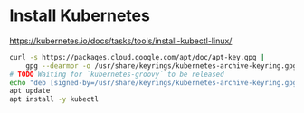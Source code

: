 # Install Kubernetes	

https://kubernetes.io/docs/tasks/tools/install-kubectl-linux/	

```sh	
curl -s https://packages.cloud.google.com/apt/doc/apt-key.gpg |	
    gpg --dearmor -o /usr/share/keyrings/kubernetes-archive-keyring.gpg	
# TODO Waiting for `kubernetes-groovy` to be released	
echo "deb [signed-by=/usr/share/keyrings/kubernetes-archive-keyring.gpg] https://apt.kubernetes.io/ kubernetes-$VERSION_CODENAME main" > /etc/apt/sources.list.d/kubernetes.list	
apt update	
apt install -y kubectl	
```
